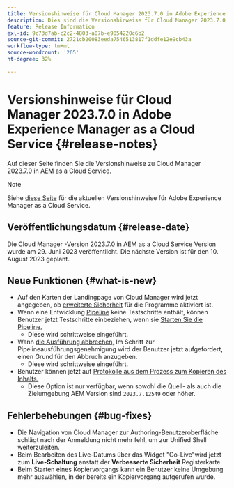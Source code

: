 ```yaml
---
title: Versionshinweise für Cloud Manager 2023.7.0 in Adobe Experience Manager as a Cloud Service
description: Dies sind die Versionshinweise für Cloud Manager 2023.7.0 in AEM as a Cloud Service.
feature: Release Information
exl-id: 9c73d7ab-c2c2-4803-a07b-e9054220c6b2
source-git-commit: 2721cb20083eeda7546513817f1ddfe12e9cb43a
workflow-type: tm+mt
source-wordcount: '265'
ht-degree: 32%

---
```



# Versionshinweise für Cloud Manager 2023.7.0 in Adobe Experience Manager as a Cloud Service {#release-notes}

Auf dieser Seite finden Sie die Versionshinweise zu Cloud Manager 2023.7.0 in AEM as a Cloud Service.

>[!NOTE]
>
>Siehe [diese Seite](/help/release-notes/release-notes-cloud/release-notes-current.md) für die aktuellen Versionshinweise für Adobe Experience Manager as a Cloud Service.

## Veröffentlichungsdatum {#release-date}

Die Cloud Manager -Version 2023.7.0 in AEM as a Cloud Service Version wurde am 29. Juni 2023 veröffentlicht. Die nächste Version ist für den 10. August 2023 geplant.

## Neue Funktionen {#what-is-new}

* Auf den Karten der Landingpage von Cloud Manager wird jetzt angegeben, ob [erweiterte Sicherheit](/help/implementing/cloud-manager/getting-access-to-aem-in-cloud/creating-production-programs.md) für die Programme aktiviert ist.
* Wenn eine Entwicklung [Pipeline](/help/implementing/cloud-manager/configuring-pipelines/introduction-ci-cd-pipelines.md) keine Testschritte enthält, können Benutzer jetzt Testschritte einbeziehen, wenn sie [Starten Sie die Pipeline.](/help/implementing/cloud-manager/configuring-pipelines/managing-pipelines.md#running-pipelines)
   * Diese wird schrittweise eingeführt.
* Wann [die Ausführung abbrechen,](/help/implementing/cloud-manager/configuring-pipelines/managing-pipelines.md#view-details) Im Schritt zur Pipelineausführungsgenehmigung wird der Benutzer jetzt aufgefordert, einen Grund für den Abbruch anzugeben.
   * Diese wird schrittweise eingeführt.
* Benutzer können jetzt auf [Protokolle aus dem Prozess zum Kopieren des Inhalts.](/help/implementing/developing/tools/content-copy.md#accessing-logs)
   * Diese Option ist nur verfügbar, wenn sowohl die Quell- als auch die Zielumgebung AEM Version sind `2023.7.12549` oder höher.

## Fehlerbehebungen {#bug-fixes}

* Die Navigation von Cloud Manager zur Authoring-Benutzeroberfläche schlägt nach der Anmeldung nicht mehr fehl, um zur Unified Shell weiterzuleiten.
* Beim Bearbeiten des Live-Datums über das Widget &quot;Go-Live&quot;wird jetzt zum **Live-Schaltung** anstatt der **Verbesserte Sicherheit** Registerkarte.
* Beim Starten eines Kopiervorgangs kann ein Benutzer keine Umgebung mehr auswählen, in der bereits ein Kopiervorgang aufgerufen wurde.
